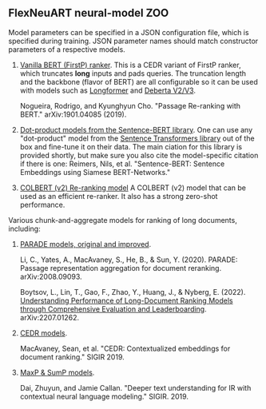## FlexNeuART neural-model ZOO

Model parameters can be specified in a JSON configuration file, which is specified during training. 
JSON parameter names should match constructor parameters of a respective models.

1. [Vanilla BERT (FirstP) ranker](cedr/cedr_vanilla_bert.py).
   This is a CEDR variant of FirstP ranker, which truncates **long** inputs and pads queries. The truncation length and the backbone (flavor of BERT) are all configurable so it can be used with models such as [Longformer](https://huggingface.co/allenai/longformer-base-4096) and [Deberta V2/V3](https://huggingface.co/microsoft/deberta-v3-base).

    Nogueira, Rodrigo, and Kyunghyun Cho. "Passage Re-ranking with BERT." arXiv:1901.04085 (2019).
    
2. [Dot-product models from the Sentence-BERT library](biencoder/sbert.py).
   One can use any "dot-product" model from the [Sentence Transformers library](https://www.sbert.net/) out of the box and fine-tune it on their  data. The main ciation for this library is provided shortly, but make sure you also cite the model-specific citation if there is one: Reimers, Nils, et al. "Sentence-BERT: Sentence Embeddings using Siamese BERT-Networks." 


3. [COLBERT (v2) Re-ranking model](https://github.com/stanford-futuredata/ColBERT) A COLBERT (v2) model that can be used as an efficient re-ranker. It also has a strong zero-shot performance.


Various chunk-and-aggregate models for ranking of long documents, including:

1. [PARADE models, original and improved](parade).
    
    Li, C., Yates, A., MacAvaney, S., He, B., & Sun, Y. (2020). PARADE:
    Passage representation aggregation for document reranking.
    arXiv:2008.09093.
    
    Boytsov, L., Lin, T., Gao, F., Zhao, Y., Huang, J., & Nyberg, E. (2022). 
    [Understanding Performance of Long-Document Ranking Models through Comprehensive Evaluation and Leaderboarding](https://arxiv.org/abs/2207.01262). 
    arXiv:2207.01262.
    
   
5. [CEDR models](cedr).

    MacAvaney, Sean, et al. "CEDR: Contextualized embeddings for document ranking." SIGIR 2019.

4. [MaxP & SumP models](bert_aggreg_p.py).

    Dai, Zhuyun, and Jamie Callan. "Deeper text understanding for IR with contextual neural language modeling." SIGIR. 2019.
